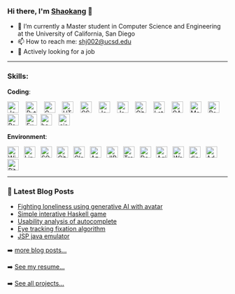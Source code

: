 ### Hi there, I'm [Shaokang](https://shaokangjiang.github.io/) 👋

<!--
**ShaokangJiang/ShaokangJiang** is a ✨ _special_ ✨ repository because its `README.md` (this file) appears on your GitHub profile.

Here are some ideas to get you started:

- 🔭 I’m currently working on ...
- 🌱 I’m currently learning ...
- 👯 I’m looking to collaborate on ...
- 🤔 I’m looking for help with ...
- 💬 Ask me about ...
- 📫 How to reach me: ...
- 😄 Pronouns: ...
- ⚡ Fun fact: ...
-->

- 🔭 I’m currently a Master student in Computer Science and Engineering at the University of California, San Diego
- 📫 How to reach me: shj002@ucsd.edu
- 🌱 Actively looking for a job

---


### Skills: 

**Coding**: 

<img src="https://api.iconify.design/logos:java.svg" width="26px" referrerpolicy="no-referrer" alt="Java" title="Java"> &nbsp;&nbsp; <img src="https://api.iconify.design/logos:python.svg" width="26px" referrerpolicy="no-referrer" alt="Python" title="Python"> &nbsp;&nbsp; <img src="https://api.iconify.design/vscode-icons:file-type-c.svg" width="26px" referrerpolicy="no-referrer" alt="C" title="C"> &nbsp;&nbsp; <img src="https://api.iconify.design/logos:html-5.svg" referrerpolicy="no-referrer" width="26px" alt="HTML" title="HTML"> &nbsp;&nbsp; <img src="https://api.iconify.design/el:css.svg" referrerpolicy="no-referrer" width="26px" alt="CSS" title="CSS"> &nbsp;&nbsp; <img src="https://api.iconify.design/ion:logo-javascript.svg" referrerpolicy="no-referrer" width="26px" alt="Javascript" title="Javascript"> &nbsp;&nbsp; <img src="https://api.iconify.design/vscode-icons:file-type-jsp.svg" referrerpolicy="no-referrer" width="26px" alt="Jsp" title="Jsp"> &nbsp;&nbsp; <img src="https://api.iconify.design/mdi:git.svg" referrerpolicy="no-referrer" width="26px" alt="Git" title="Git"> &nbsp;&nbsp; <img src="https://api.iconify.design/file-icons:latex.svg" referrerpolicy="no-referrer" width="26px" alt="Latex" title="Latex"> &nbsp;&nbsp; <img src="https://api.iconify.design/file-icons:gams.svg" referrerpolicy="no-referrer" width="26px" alt="GAMS" title="GAMS"> &nbsp;&nbsp; <img src="https://api.iconify.design/ion:logo-markdown.svg" referrerpolicy="no-referrer" width="26px" alt="Markdown" title="Markdown"> &nbsp;&nbsp; <img src="https://api.iconify.design/logos:react.svg" referrerpolicy="no-referrer" width="26px" alt="React" title="React"> &nbsp;&nbsp; <img src="https://api.iconify.design/logos:react.svg" referrerpolicy="no-referrer" width="26px" alt="React Native" title="React Native"> &nbsp;&nbsp; <img src="https://api.iconify.design/vscode-icons:file-type-light-expo.svg" referrerpolicy="no-referrer" width="26px" alt="Expo" title="Expo">&nbsp;&nbsp;<img src="https://api.iconify.design/mdi:bash.svg" referrerpolicy="no-referrer" width="26px" alt="bash" title="bash"> &nbsp;&nbsp; <img src="https://api.iconify.design/file-icons:ejs.svg" referrerpolicy="no-referrer" width="26px" alt="ejs" title="ejs">



**Environment**: 

<img src="https://api.iconify.design/logos:microsoft-windows.svg" referrerpolicy="no-referrer" width="26px" alt="Windows" title="Windows"> &nbsp;&nbsp;<img src="https://api.iconify.design/logos:linux-tux.svg" referrerpolicy="no-referrer" width="26px" alt="Linux" title="Linux"> &nbsp;&nbsp;<img src="https://api.iconify.design/carbon:sql.svg" referrerpolicy="no-referrer" width="26px" alt="SQL" title="SQL"> &nbsp;&nbsp;<img src="https://api.iconify.design/mdi:github.svg" referrerpolicy="no-referrer" width="26px" alt="Github" title="Github"> &nbsp;&nbsp;<img src="https://api.iconify.design/logos:cloudflare.svg" referrerpolicy="no-referrer" width="26px" alt="Cloudflare worker/wrangler" title="Cloudflare worker/wrangler"> &nbsp;&nbsp;<img src="https://api.iconify.design/logos:azure-icon.svg" referrerpolicy="no-referrer" width="26px" alt="Azure" title="Azure"> &nbsp;&nbsp;<img src="https://api.iconify.design/logos:jira.svg" referrerpolicy="no-referrer" width="26px" alt="JIRA" title="JIRA"> &nbsp;&nbsp;<img src="https://api.iconify.design/logos:trello.svg" referrerpolicy="no-referrer" width="26px" alt="Trello" title="Trello"> &nbsp;&nbsp;<img src="https://api.iconify.design/simple-icons:azuredevops.svg" referrerpolicy="no-referrer" width="26px" alt="DevOps" title="DevOps"> &nbsp;&nbsp;<img src="https://shaokangjiang.github.io/agility.png" referrerpolicy="no-referrer" width="26px" alt="Agility" title="Agility"> &nbsp;&nbsp;<img src="https://api.iconify.design/carbon:watson.svg" referrerpolicy="no-referrer" width="26px" alt="Watson" title="Watson"> &nbsp;&nbsp;<img src="https://api.iconify.design/simple-icons:dialogflow.svg" referrerpolicy="no-referrer" width="26px" alt="dialogflow" title="dialogflow"> &nbsp;&nbsp;<img src="https://api.iconify.design/file-icons:adobe-xd.svg" referrerpolicy="no-referrer" width="26px" alt="Adobe XD" title="Adobe XD">&nbsp;&nbsp;<img src="https://api.iconify.design/vscode-icons:file-type-bitbucketpipeline.svg" referrerpolicy="no-referrer" width="26px" alt="Bitbucket" title="Bitbucket">



---
### 📕 Latest Blog Posts

<!-- BLOG-POST-LIST:START -->
- [Fighting loneliness using generative AI with avatar](https://shaokang.me/2023/Fighting-loneliness-using-generative-AI-with-avatar/)
- [Simple interative Haskell game](https://shaokang.me/2023/Simple-interative-Haskell-game/)
- [Usability analysis of autocomplete](https://shaokang.me/2023/Usability-analysis-of-autocomplete/)
- [Eye tracking fixation algorithm](https://shaokang.me/2023/Eye-tracking-fixation-algorithm/)
- [JSP java emulator](https://shaokang.me/2023/JSP-java-emulator/)
<!-- BLOG-POST-LIST:END -->

➡️ [more blog posts...](https://shaokangjiang.github.io/)

➡️ [See my resume...](https://shaokangjiang.github.io/resume/)

➡️ [See all projects...](https://shaokangjiang.github.io/projects/)
